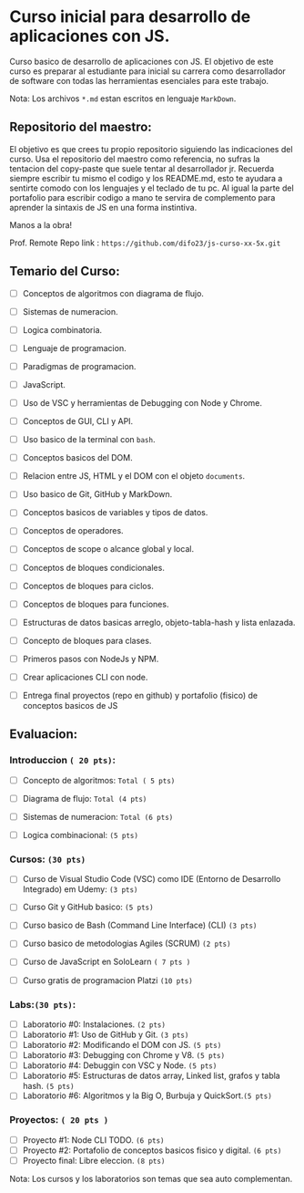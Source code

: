 # Curso inicial para desarrollo de aplicaciones con JS.

Curso basico de desarrollo de aplicaciones con JS. El objetivo de este curso es preparar al estudiante para inicial su carrera como desarrollador de software con todas las herramientas esenciales para este trabajo. 

Nota: Los archivos `*.md`  estan escritos en lenguaje `MarkDown`.


## Repositorio del maestro:
El objetivo es que crees tu propio repositorio siguiendo las indicaciones del curso. Usa el repositorio del maestro como referencia, no sufras la tentacion del copy-paste que suele tentar al desarrollador jr. Recuerda siempre escribir tu mismo el codigo y los README.md, esto te ayudara a sentirte comodo con los lenguajes y el teclado de tu pc. Al igual la parte del portafolio para escribir codigo a mano te servira de complemento para aprender la sintaxis de JS en una forma instintiva. 

Manos a la obra! 

Prof. Remote Repo link : `https://github.com/difo23/js-curso-xx-5x.git`


## Temario del Curso:

* [ ] Conceptos de algoritmos con diagrama de flujo.
* [ ] Sistemas de numeracion.
* [ ] Logica combinatoria.
* [ ] Lenguaje de programacion.
* [ ] Paradigmas de programacion.
* [ ] JavaScript.
* [ ] Uso de VSC y herramientas de Debugging con Node y Chrome.
* [ ] Conceptos de GUI, CLI y API.
* [ ] Uso basico de la terminal con `bash`.
* [ ] Conceptos basicos del DOM. 
* [ ] Relacion entre JS, HTML y el DOM con el objeto `documents`.
* [ ] Uso basico de Git, GitHub y MarkDown.
* [ ] Conceptos basicos de variables y tipos de datos.
* [ ] Conceptos de operadores.
* [ ] Conceptos de scope o alcance global y local.
* [ ] Conceptos de bloques condicionales.
* [ ] Conceptos de bloques para ciclos.
* [ ] Conceptos de bloques para funciones.
* [ ] Estructuras de datos basicas arreglo, objeto-tabla-hash y lista enlazada.
* [ ] Concepto de bloques para clases.
* [ ] Primeros pasos con NodeJs y NPM.
* [ ] Crear aplicaciones CLI con node.
* [ ] Entrega final proyectos (repo en github) y portafolio (fisico) de conceptos basicos de JS


## Evaluacion:

### Introduccion `( 20 pts)`:

* [ ] Concepto de algoritmos: `Total ( 5 pts)`
 
* [ ] Diagrama de flujo: `Total (4 pts)`

* [ ] Sistemas de numeracion: `Total (6 pts)`

* [ ] Logica combinacional: `(5 pts)`
  


### Cursos: `(30 pts)`

* [ ] Curso de Visual Studio Code (VSC) como IDE (Entorno de Desarrollo Integrado) em Udemy: `(3 pts)`  

* [ ] Curso Git y GitHub basico: `(5 pts)`
  
* [ ] Curso basico de Bash  (Command Line Interface) (CLI) `(3 pts)`

* [ ] Curso basico de metodologias Agiles (SCRUM) `(2 pts)`
 
* [ ] Curso de JavaScript en SoloLearn `( 7 pts )`

* [ ] Curso gratis de programacion Platzi `(10 pts)`


### Labs:`(30 pts)`:

* [ ] Laboratorio #0: Instalaciones. `(2 pts)`
* [ ] Laboratorio #1: Uso de GitHub y Git. `(3 pts)`
* [ ] Laboratorio #2: Modificando el DOM con JS. `(5 pts)`
* [ ] Laboratorio #3: Debugging con Chrome y V8. `(5 pts)`
* [ ] Laboratorio #4: Debuggin con VSC y Node. `(5 pts)`
* [ ] Laboratorio #5: Estructuras de datos array, Linked list, grafos y tabla hash. `(5 pts)`
* [ ] Laboratorio #6: Algoritmos y la Big O, Burbuja y QuickSort.`(5 pts)`

### Proyectos: `( 20 pts )`

* [ ] Proyecto #1: Node CLI TODO. `(6 pts)`
* [ ] Proyecto #2: Portafolio de conceptos basicos fisico y digital. `(6 pts)`
* [ ] Proyecto final: Libre eleccion. `(8 pts)`

Nota: Los cursos y los laboratorios son temas que sea auto complementan. 



